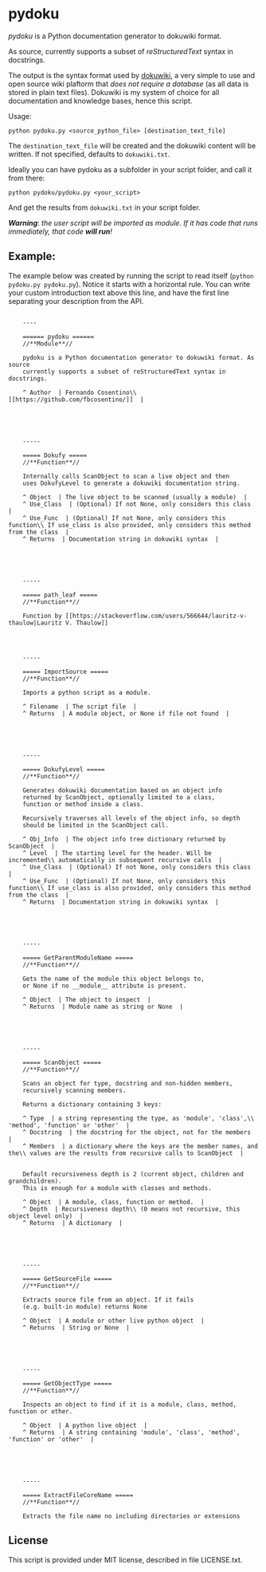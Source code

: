 # pydoku

_pydoku_ is a Python documentation generator to dokuwiki format. 

As source, currently supports a subset of _reStructuredText_ syntax in docstrings.

The output is the syntax format used by [dokuwiki](https://www.dokuwiki.org/dokuwiki), a very simple to use and open source wiki plaftorm that _does not require a database_ (as all data is stored in plain text files). Dokuwiki is my system of choice for all documentation and knowledge bases, hence this script.

Usage:

```
python pydoku.py <source_python_file> [destination_text_file]
```

The `destination_text_file` will be created and the dokuwiki content will be written. If not specified, defaults to `dokuwiki.txt`.

Ideally you can have pydoku as a subfolder in your script folder, and call it from there:

```
python pydoku/pydoku.py <your_script>
```

And get the results from `dokuwiki.txt` in your script folder.

**_Warning_**: _the user script will be imported as module. If it has code that runs immediately, that code **will run**!_


## Example:

The example below was created by running the script to read itself (`python pydoku.py pydoku.py`). Notice it starts with a horizontal rule. You can write your custom introduction text above this line, and have the first line separating your description from the API.

```
	
	----
	
	====== pydoku ======
	//**Module**//
	
	pydoku is a Python documentation generator to dokuwiki format. As source
	currently supports a subset of reStructuredText syntax in docstrings.
	
	^ Author  | Fernando Cosentino\\ [[https://github.com/fbcosentino/]]  |
	
	
	
	
	
	-----
	
	===== Dokufy =====
	//**Function**//
	
	Internally calls ScanObject to scan a live object and then
	uses DokufyLevel to generate a dokuwiki documentation string.
	
	^ Object  | The live object to be scanned (usually a module)  |
	^ Use_Class  | (Optional) If not None, only considers this class  |
	^ Use_Func  | (Optional) If not None, only considers this function\\ If use_class is also provided, only considers this method from the class  |
	^ Returns  | Documentation string in dokuwiki syntax  |
	
	
	
	
	
	-----
	
	===== path_leaf =====
	//**Function**//
	
	Function by [[https://stackoverflow.com/users/566644/lauritz-v-thaulow|Lauritz V. Thaulow]]
	
	
	
	
	-----
	
	===== ImportSource =====
	//**Function**//
	
	Imports a python script as a module.
	
	^ Filename  | The script file  |
	^ Returns  | A module object, or None if file not found  |
	
	
	
	
	
	-----
	
	===== DokufyLevel =====
	//**Function**//
	
	Generates dokuwiki documentation based on an object info
	returned by ScanObject, optionally limited to a class,
	function or method inside a class.
	
	Recursively traverses all levels of the object info, so depth
	should be limited in the ScanObject call.
	
	^ Obj_Info  | The object info tree dictionary returned by ScanObject  |
	^ Level  | The starting level for the header. Will be incremented\\ automatically in subsequent recursive calls  |
	^ Use_Class  | (Optional) If not None, only considers this class  |
	^ Use_Func  | (Optional) If not None, only considers this function\\ If use_class is also provided, only considers this method from the class  |
	^ Returns  | Documentation string in dokuwiki syntax  |
	
	
	
	
	
	-----
	
	===== GetParentModuleName =====
	//**Function**//
	
	Gets the name of the module this object belongs to,
	or None if no __module__ attribute is present.
	
	^ Object  | The object to inspect  |
	^ Returns  | Module name as string or None  |
	
	
	
	
	
	-----
	
	===== ScanObject =====
	//**Function**//
	
	Scans an object for type, docstring and non-hidden members,
	recursively scanning members.
	
	Returns a dictionary containing 3 keys:
	
	^ Type  | a string representing the type, as 'module', 'class',\\ 'method', 'function' or 'other'  |
	^ Docstring  | the docstring for the object, not for the members  |
	^ Members  | a dictionary where the keys are the member names, and the\\ values are the results from recursive calls to ScanObject  |
	
	
	Default recursiveness depth is 2 (current object, children and grandchildren).
	This is enough for a module with classes and methods.
	
	^ Object  | A module, class, function or method.  |
	^ Depth  | Recursiveness depth\\ (0 means not recursive, this object level only)  |
	^ Returns  | A dictionary  |
	
	
	
	
	
	-----
	
	===== GetSourceFile =====
	//**Function**//
	
	Extracts source file from an object. If it fails
	(e.g. built-in module) returns None
	
	^ Object  | A module or other live python object  |
	^ Returns  | String or None  |
	
	
	
	
	
	-----
	
	===== GetObjectType =====
	//**Function**//
	
	Inspects an object to find if it is a module, class, method, function or other.
	
	^ Object  | A python live object  |
	^ Returns  | A string containing 'module', 'class', 'method', 'function' or 'other'  |
	
	
	
	
	
	-----
	
	===== ExtractFileCoreName =====
	//**Function**//
	
	Extracts the file name no including directories or extensions
```

## License

This script is provided under MIT license, described in file LICENSE.txt.